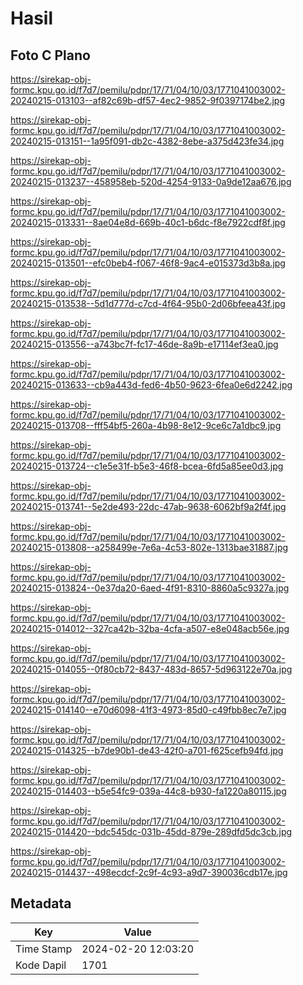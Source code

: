 # Hasil

## Foto C Plano

https://sirekap-obj-formc.kpu.go.id/f7d7/pemilu/pdpr/17/71/04/10/03/1771041003002-20240215-013103--af82c69b-df57-4ec2-9852-9f0397174be2.jpg

https://sirekap-obj-formc.kpu.go.id/f7d7/pemilu/pdpr/17/71/04/10/03/1771041003002-20240215-013151--1a95f091-db2c-4382-8ebe-a375d423fe34.jpg

https://sirekap-obj-formc.kpu.go.id/f7d7/pemilu/pdpr/17/71/04/10/03/1771041003002-20240215-013237--458958eb-520d-4254-9133-0a9de12aa676.jpg

https://sirekap-obj-formc.kpu.go.id/f7d7/pemilu/pdpr/17/71/04/10/03/1771041003002-20240215-013331--8ae04e8d-669b-40c1-b6dc-f8e7922cdf8f.jpg

https://sirekap-obj-formc.kpu.go.id/f7d7/pemilu/pdpr/17/71/04/10/03/1771041003002-20240215-013501--efc0beb4-f067-46f8-9ac4-e015373d3b8a.jpg

https://sirekap-obj-formc.kpu.go.id/f7d7/pemilu/pdpr/17/71/04/10/03/1771041003002-20240215-013538--5d1d777d-c7cd-4f64-95b0-2d06bfeea43f.jpg

https://sirekap-obj-formc.kpu.go.id/f7d7/pemilu/pdpr/17/71/04/10/03/1771041003002-20240215-013556--a743bc7f-fc17-46de-8a9b-e17114ef3ea0.jpg

https://sirekap-obj-formc.kpu.go.id/f7d7/pemilu/pdpr/17/71/04/10/03/1771041003002-20240215-013633--cb9a443d-fed6-4b50-9623-6fea0e6d2242.jpg

https://sirekap-obj-formc.kpu.go.id/f7d7/pemilu/pdpr/17/71/04/10/03/1771041003002-20240215-013708--fff54bf5-260a-4b98-8e12-9ce6c7a1dbc9.jpg

https://sirekap-obj-formc.kpu.go.id/f7d7/pemilu/pdpr/17/71/04/10/03/1771041003002-20240215-013724--c1e5e31f-b5e3-46f8-bcea-6fd5a85ee0d3.jpg

https://sirekap-obj-formc.kpu.go.id/f7d7/pemilu/pdpr/17/71/04/10/03/1771041003002-20240215-013741--5e2de493-22dc-47ab-9638-6062bf9a2f4f.jpg

https://sirekap-obj-formc.kpu.go.id/f7d7/pemilu/pdpr/17/71/04/10/03/1771041003002-20240215-013808--a258499e-7e6a-4c53-802e-1313bae31887.jpg

https://sirekap-obj-formc.kpu.go.id/f7d7/pemilu/pdpr/17/71/04/10/03/1771041003002-20240215-013824--0e37da20-6aed-4f91-8310-8860a5c9327a.jpg

https://sirekap-obj-formc.kpu.go.id/f7d7/pemilu/pdpr/17/71/04/10/03/1771041003002-20240215-014012--327ca42b-32ba-4cfa-a507-e8e048acb56e.jpg

https://sirekap-obj-formc.kpu.go.id/f7d7/pemilu/pdpr/17/71/04/10/03/1771041003002-20240215-014055--0f80cb72-8437-483d-8657-5d963122e70a.jpg

https://sirekap-obj-formc.kpu.go.id/f7d7/pemilu/pdpr/17/71/04/10/03/1771041003002-20240215-014140--e70d6098-41f3-4973-85d0-c49fbb8ec7e7.jpg

https://sirekap-obj-formc.kpu.go.id/f7d7/pemilu/pdpr/17/71/04/10/03/1771041003002-20240215-014325--b7de90b1-de43-42f0-a701-f625cefb94fd.jpg

https://sirekap-obj-formc.kpu.go.id/f7d7/pemilu/pdpr/17/71/04/10/03/1771041003002-20240215-014403--b5e54fc9-039a-44c8-b930-fa1220a80115.jpg

https://sirekap-obj-formc.kpu.go.id/f7d7/pemilu/pdpr/17/71/04/10/03/1771041003002-20240215-014420--bdc545dc-031b-45dd-879e-289dfd5dc3cb.jpg

https://sirekap-obj-formc.kpu.go.id/f7d7/pemilu/pdpr/17/71/04/10/03/1771041003002-20240215-014437--498ecdcf-2c9f-4c93-a9d7-390036cdb17e.jpg


## Metadata

| Key        | Value               |
| ---------- | ------------------- |
| Time Stamp | 2024-02-20 12:03:20 |
| Kode Dapil | 1701                |



